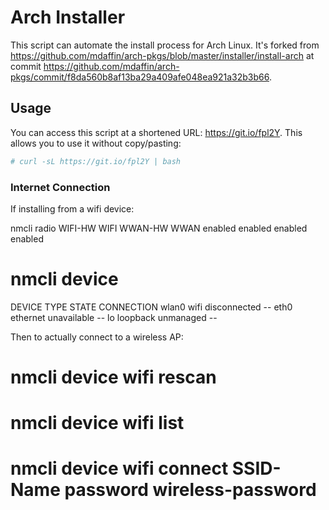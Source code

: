 # Arch Installer

This script can automate the install process for Arch Linux. It's forked from
https://github.com/mdaffin/arch-pkgs/blob/master/installer/install-arch at
commit
https://github.com/mdaffin/arch-pkgs/commit/f8da560b8af13ba29a409afe048ea921a32b3b66.

## Usage

You can access this script at a shortened URL: https://git.io/fpl2Y. This allows
you to use it without copy/pasting:

```sh
# curl -sL https://git.io/fpl2Y | bash
```

### Internet Connection

If installing from a wifi device:

nmcli radio
WIFI-HW  WIFI     WWAN-HW  WWAN
enabled  enabled  enabled  enabled
# nmcli device
DEVICE  TYPE      STATE         CONNECTION
wlan0   wifi      disconnected  --
eth0    ethernet  unavailable   --
lo      loopback  unmanaged     --

Then to actually connect to a wireless AP:

# nmcli device wifi rescan
# nmcli device wifi list
# nmcli device wifi connect SSID-Name password wireless-password

